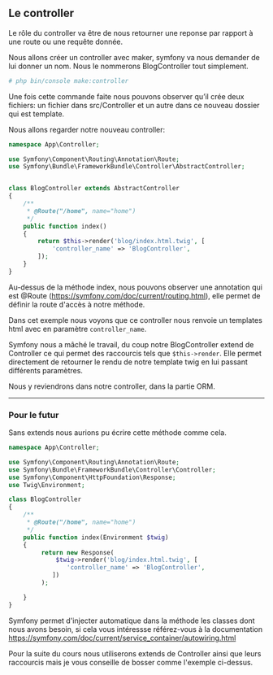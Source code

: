 ## Le controller

Le rôle du controller va être de nous retourner une reponse par rapport à une route ou une requête donnée.

Nous allons créer un controller avec maker, symfony va nous demander de lui donner un nom. Nous le nommerons BlogController tout simplement.

```bash
# php bin/console make:controller
```

Une fois cette commande faite nous pouvons observer qu’il crée deux fichiers: un fichier dans src/Controller et un autre dans ce nouveau dossier qui est template.

Nous allons regarder notre nouveau controller:

```php
namespace App\Controller;

use Symfony\Component\Routing\Annotation\Route;
use Symfony\Bundle\FrameworkBundle\Controller\AbstractController;


class BlogController extends AbstractController
{
    /**
     * @Route("/home", name="home")
     */
    public function index()
    {
        return $this->render('blog/index.html.twig', [
            'controller_name' => 'BlogController',
        ]);
    }
}
```

Au-dessus de la méthode index, nous pouvons observer une annotation qui est @Route (<https://symfony.com/doc/current/routing.html>), elle permet de définir la route d'accès à notre méthode. 

Dans cet exemple nous voyons que ce controller nous renvoie un templates html avec en paramètre ```controller_name```. 

Symfony nous a mâché le travail, du coup notre BlogController extend de Controller ce qui permet des raccourcis tels que `$this->render`. Elle permet directement de retourner le rendu de notre template twig en lui passant différents paramètres. 

Nous y reviendrons dans notre controller, dans la partie ORM.

---
### Pour le futur
Sans extends nous aurions pu écrire cette méthode comme cela.

```php
namespace App\Controller;

use Symfony\Component\Routing\Annotation\Route;
use Symfony\Bundle\FrameworkBundle\Controller\Controller;
use Symfony\Component\HttpFoundation\Response;
use Twig\Environment;

class BlogController
{
    /**
     * @Route("/home", name="home")
     */
    public function index(Environment $twig)
    {
    	 return new Response(
    	     $twig->render('blog/index.html.twig', [
                'controller_name' => 'BlogController',
            ])
    	 );

    }
}
```

Symfony permet d'injecter automatique dans la méthode les classes dont nous avons besoin, si cela vous intéressse référez-vous à la documentation <https://symfony.com/doc/current/service_container/autowiring.html> 

Pour la suite du cours nous utiliserons extends de Controller ainsi que leurs raccourcis mais je vous conseille de bosser comme l'exemple ci-dessus.